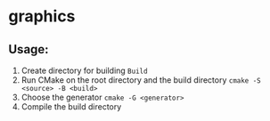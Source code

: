 # graphics

## Usage:
1. Create directory for building ` Build `
2. Run CMake on the root directory and the build directory ` cmake -S <source> -B <build> `
3. Choose the generator ` cmake -G <generator> `
4. Compile the build directory